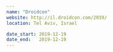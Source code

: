 ```yaml
---
name: "Droidcon"
website: http://il.droidcon.com/2019/
location: Tel Aviv, Israel

date_start: 2019-12-19
date_end:   2019-12-19
---
```

